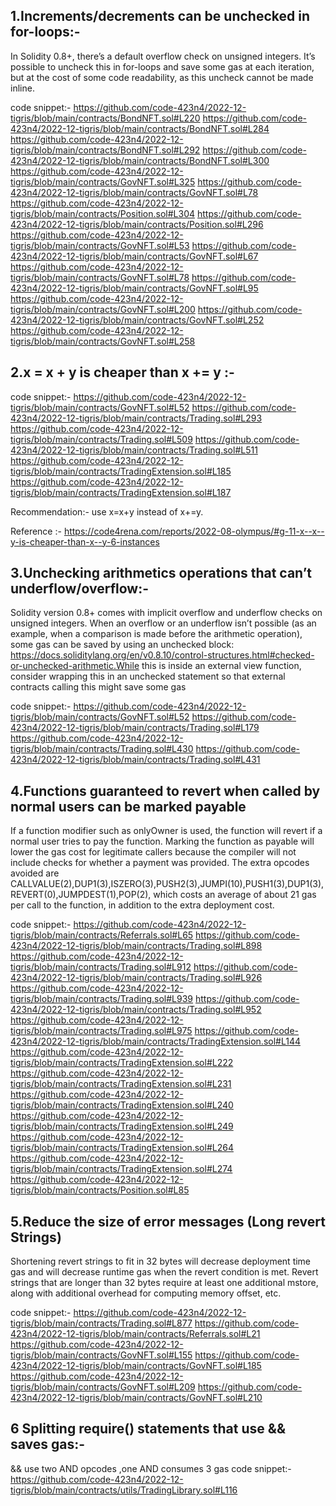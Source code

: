 ## 1.Increments/decrements can be unchecked in for-loops:-
In Solidity 0.8+, there’s a default overflow check on unsigned integers. It’s possible to uncheck this in for-loops and save some gas at each iteration, but at the cost of some code readability, as this uncheck cannot be made inline.

code snippet:-
https://github.com/code-423n4/2022-12-tigris/blob/main/contracts/BondNFT.sol#L220
https://github.com/code-423n4/2022-12-tigris/blob/main/contracts/BondNFT.sol#L284
https://github.com/code-423n4/2022-12-tigris/blob/main/contracts/BondNFT.sol#L292
https://github.com/code-423n4/2022-12-tigris/blob/main/contracts/BondNFT.sol#L300
https://github.com/code-423n4/2022-12-tigris/blob/main/contracts/GovNFT.sol#L325
https://github.com/code-423n4/2022-12-tigris/blob/main/contracts/GovNFT.sol#L78
https://github.com/code-423n4/2022-12-tigris/blob/main/contracts/Position.sol#L304
https://github.com/code-423n4/2022-12-tigris/blob/main/contracts/Position.sol#L296
https://github.com/code-423n4/2022-12-tigris/blob/main/contracts/GovNFT.sol#L53
https://github.com/code-423n4/2022-12-tigris/blob/main/contracts/GovNFT.sol#L67
https://github.com/code-423n4/2022-12-tigris/blob/main/contracts/GovNFT.sol#L78
https://github.com/code-423n4/2022-12-tigris/blob/main/contracts/GovNFT.sol#L95
https://github.com/code-423n4/2022-12-tigris/blob/main/contracts/GovNFT.sol#L200
https://github.com/code-423n4/2022-12-tigris/blob/main/contracts/GovNFT.sol#L252
https://github.com/code-423n4/2022-12-tigris/blob/main/contracts/GovNFT.sol#L258



## 2.x = x + y is cheaper than x += y :-

code snippet:-
https://github.com/code-423n4/2022-12-tigris/blob/main/contracts/GovNFT.sol#L52
https://github.com/code-423n4/2022-12-tigris/blob/main/contracts/Trading.sol#L293
https://github.com/code-423n4/2022-12-tigris/blob/main/contracts/Trading.sol#L509
https://github.com/code-423n4/2022-12-tigris/blob/main/contracts/Trading.sol#L511
https://github.com/code-423n4/2022-12-tigris/blob/main/contracts/TradingExtension.sol#L185
https://github.com/code-423n4/2022-12-tigris/blob/main/contracts/TradingExtension.sol#L187

Recommendation:-
use x=x+y instead of x+=y.

Reference :-
https://code4rena.com/reports/2022-08-olympus/#g-11-x--x--y-is-cheaper-than-x--y-6-instances

## 3.Unchecking arithmetics operations that can’t underflow/overflow:-
Solidity version 0.8+ comes with implicit overflow and underflow checks on unsigned integers. When an overflow or an underflow isn’t possible (as an example, when a comparison is made before the arithmetic operation), some gas can be saved by using an unchecked block: https://docs.soliditylang.org/en/v0.8.10/control-structures.html#checked-or-unchecked-arithmetic.While this is inside an external view function, consider wrapping this in an unchecked statement so that external contracts calling this might save some gas

code snippet:-
https://github.com/code-423n4/2022-12-tigris/blob/main/contracts/GovNFT.sol#L52
https://github.com/code-423n4/2022-12-tigris/blob/main/contracts/Trading.sol#L179
https://github.com/code-423n4/2022-12-tigris/blob/main/contracts/Trading.sol#L430
https://github.com/code-423n4/2022-12-tigris/blob/main/contracts/Trading.sol#L431

## 4.Functions guaranteed to revert when called by normal users can be marked payable
If a function modifier such as onlyOwner is used, the function will revert if a normal user tries to pay the function. Marking the function as payable will lower the gas cost for legitimate callers because the compiler will not include checks for whether a payment was provided. The extra opcodes avoided are CALLVALUE(2),DUP1(3),ISZERO(3),PUSH2(3),JUMPI(10),PUSH1(3),DUP1(3),REVERT(0),JUMPDEST(1),POP(2), which costs an average of about 21 gas per call to the function, in addition to the extra deployment cost.

code snippet:-
https://github.com/code-423n4/2022-12-tigris/blob/main/contracts/Referrals.sol#L65
https://github.com/code-423n4/2022-12-tigris/blob/main/contracts/Trading.sol#L898
https://github.com/code-423n4/2022-12-tigris/blob/main/contracts/Trading.sol#L912
https://github.com/code-423n4/2022-12-tigris/blob/main/contracts/Trading.sol#L926
https://github.com/code-423n4/2022-12-tigris/blob/main/contracts/Trading.sol#L939
https://github.com/code-423n4/2022-12-tigris/blob/main/contracts/Trading.sol#L952
https://github.com/code-423n4/2022-12-tigris/blob/main/contracts/Trading.sol#L975
https://github.com/code-423n4/2022-12-tigris/blob/main/contracts/TradingExtension.sol#L144
https://github.com/code-423n4/2022-12-tigris/blob/main/contracts/TradingExtension.sol#L222
https://github.com/code-423n4/2022-12-tigris/blob/main/contracts/TradingExtension.sol#L231
https://github.com/code-423n4/2022-12-tigris/blob/main/contracts/TradingExtension.sol#L240
https://github.com/code-423n4/2022-12-tigris/blob/main/contracts/TradingExtension.sol#L249
https://github.com/code-423n4/2022-12-tigris/blob/main/contracts/TradingExtension.sol#L264
https://github.com/code-423n4/2022-12-tigris/blob/main/contracts/TradingExtension.sol#L274
https://github.com/code-423n4/2022-12-tigris/blob/main/contracts/Position.sol#L85

## 5.Reduce the size of error messages (Long revert Strings)

Shortening revert strings to fit in 32 bytes will decrease deployment time gas and will decrease runtime gas when the revert condition is met.
Revert strings that are longer than 32 bytes require at least one additional mstore, along with additional overhead for computing memory offset, etc.

code snippet:-
https://github.com/code-423n4/2022-12-tigris/blob/main/contracts/Trading.sol#L877
https://github.com/code-423n4/2022-12-tigris/blob/main/contracts/Referrals.sol#L21
https://github.com/code-423n4/2022-12-tigris/blob/main/contracts/GovNFT.sol#L155
https://github.com/code-423n4/2022-12-tigris/blob/main/contracts/GovNFT.sol#L185
https://github.com/code-423n4/2022-12-tigris/blob/main/contracts/GovNFT.sol#L209
https://github.com/code-423n4/2022-12-tigris/blob/main/contracts/GovNFT.sol#L210


## 6  Splitting require() statements that use && saves gas:-
&& use two AND opcodes ,one AND consumes 3 gas 
code snippet:-
https://github.com/code-423n4/2022-12-tigris/blob/main/contracts/utils/TradingLibrary.sol#L116

